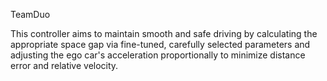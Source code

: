 TeamDuo

This controller aims to maintain smooth and safe driving by calculating the appropriate space gap via fine-tuned, carefully selected parameters and adjusting the ego car's acceleration proportionally to minimize distance error and relative velocity.
